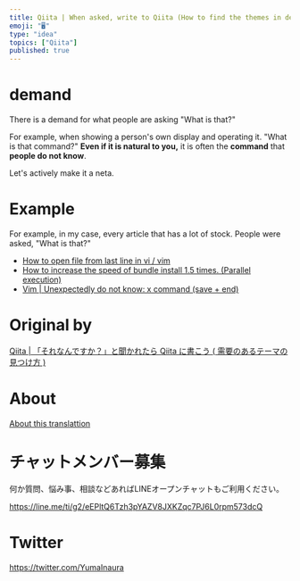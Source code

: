 ```yaml
---
title: Qiita | When asked, write to Qiita (How to find the themes in demand)
emoji: "🖥"
type: "idea"
topics: ["Qiita"]
published: true
---
```


# demand 

There is a demand for what people are asking "What is that?"

For example, when showing a person's own display and operating it. "What is that command?" **Even if it is natural to you,** it is often the **command** that **people do not know**.

Let's actively make it a neta.

# Example 

For example, in my case, every article that has a lot of stock. People were asked, "What is that?"

- [How to open file from last line in vi / vim](http://qiita.com/Yinaura/items/8e152972017189fd7085) 
- [How to increase the speed of bundle install 1.5 times. (Parallel execution)](http://qiita.com/Yinaura/items/317be4f158be9c3fa1aa) 
- [Vim | Unexpectedly do not know: x command (save + end)](http://qiita.com/Yinaura/items/c74a09656beda6f02abb) 


# Original by
[Qiita | 「それなんですか？」と聞かれたら Qiita に書こう ( 需要のあるテーマの見つけ方 )](https://qiita.com/Yinaura/items/cf40c661d5459b245480)

# About

[About this translattion](https://qiita.com/YumaInaura/items/7f6fd1e9310a6816469a)








<!-- Update From Qiita API -->

# チャットメンバー募集


何か質問、悩み事、相談などあればLINEオープンチャットもご利用ください。

https://line.me/ti/g2/eEPltQ6Tzh3pYAZV8JXKZqc7PJ6L0rpm573dcQ





# Twitter


https://twitter.com/YumaInaura


<!-- Update From Qiita API -->


